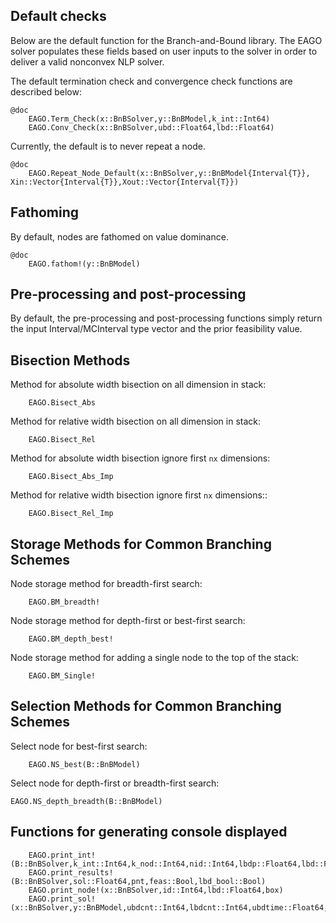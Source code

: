 ## Default checks

Below are the default function for the Branch-and-Bound library. The EAGO solver
populates these fields based on user inputs to the solver in order to deliver a
valid nonconvex NLP solver.

The default termination check and convergence check functions are described below:
```
@doc
    EAGO.Term_Check(x::BnBSolver,y::BnBModel,k_int::Int64)
    EAGO.Conv_Check(x::BnBSolver,ubd::Float64,lbd::Float64)
```

Currently, the default is to never repeat a node.
```
@doc
    EAGO.Repeat_Node_Default(x::BnBSolver,y::BnBModel{Interval{T}}, Xin::Vector{Interval{T}},Xout::Vector{Interval{T}})
```

## Fathoming

By default, nodes are fathomed on value dominance.
```
@doc
    EAGO.fathom!(y::BnBModel)
```

## Pre-processing and post-processing
By default, the pre-processing and post-processing functions simply return the
input Interval/MCInterval type vector and the prior feasibility value.

## Bisection Methods
Method for absolute width bisection on all dimension in stack:

```@docs
    EAGO.Bisect_Abs
```

Method for relative width bisection on all dimension in stack:

```@docs
    EAGO.Bisect_Rel
```

Method for absolute width bisection ignore first `nx` dimensions:

```@docs
    EAGO.Bisect_Abs_Imp
```

Method for relative width bisection ignore first `nx` dimensions::

```@docs
    EAGO.Bisect_Rel_Imp
```
## Storage Methods for Common Branching Schemes
Node storage method for breadth-first search:

```@docs
    EAGO.BM_breadth!
```

Node storage method for depth-first or best-first search:

```@docs
    EAGO.BM_depth_best!
```

Node storage method for adding a single node to the top of the stack:

```@docs
    EAGO.BM_Single!
```

## Selection Methods for Common Branching Schemes

Select node for best-first search:

```@docs
    EAGO.NS_best(B::BnBModel)
```

Select node for depth-first or breadth-first search:

```@docs
EAGO.NS_depth_breadth(B::BnBModel)
```

## Functions for generating console displayed
```@docs
    EAGO.print_int!(B::BnBSolver,k_int::Int64,k_nod::Int64,nid::Int64,lbdp::Float64,lbd::Float64,ubd::Float64,feasL::Bool,feasU::Bool)
    EAGO.print_results!(B::BnBSolver,sol::Float64,pnt,feas::Bool,lbd_bool::Bool)
    EAGO.print_node!(x::BnBSolver,id::Int64,lbd::Float64,box)
    EAGO.print_sol!(x::BnBSolver,y::BnBModel,ubdcnt::Int64,lbdcnt::Int64,ubdtime::Float64,lbdtime::Float64)
```
